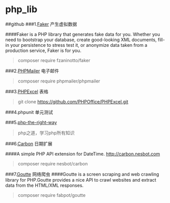 # php_lib

##github
###1.[Faker](https://github.com/fzaninotto/Faker) 产生虚拟数据

####Faker is a PHP library that generates fake data for you. Whether you need to bootstrap your database, create good-looking XML documents, fill-in your persistence to stress test it, or anonymize data taken from a production service, Faker is for you.

>composer require fzaninotto/faker

###2.[PHPMailer](https://github.com/PHPMailer/PHPMailer) 电子邮件

>composer require phpmailer/phpmailer

###3.[PHPExcel](https://github.com/PHPOffice/PHPExcel) 表格
>git clone https://github.com/PHPOffice/PHPExcel.git

###4.phpunit 单元测试

###5.[php-the-right-way](http://laravel-china.github.io/php-the-right-way/)
>php之道，学习php所有知识

###6.[Carbon](https://github.com/briannesbitt/Carbon) 日期扩展

####A simple PHP API extension for DateTime. http://carbon.nesbot.com

>composer require nesbot/carbon

###7.[Goutte](https://github.com/FriendsOfPHP/Goutte) 网络爬虫
####Goutte is a screen scraping and web crawling library for PHP.Goutte provides a nice API to crawl websites and extract data from the HTML/XML responses.
>composer require fabpot/goutte


